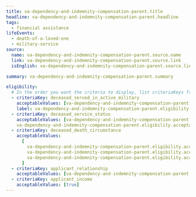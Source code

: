 ```yaml
---
title: va-dependency-and-indemnity-compensation-parent.title
headline: va-dependency-and-indemnity-compensation-parent.headline
tags:
  - financial assistance
lifeEvents:
  - death-of-a-loved-one
  - military-service
source:
  name: va-dependency-and-indemnity-compensation-parent.source.name
  link: va-dependency-and-indemnity-compensation-parent.source.link
  isEnglish: va-dependency-and-indemnity-compensation-parent.source.linkIsEnglish

summary: va-dependency-and-indemnity-compensation-parent.summary

eligibility:
  # In the order you want the criteria to display, list criteriaKeys from the csv here, each followed by a comma-separated list of which values indicate eligibility for that criteria. Wrap individual values in quotes if they have inner commas.
  - criteriaKey: deceased_served_in_active_military
    acceptableValues: [va-dependency-and-indemnity-compensation-parent.eligibility.acceptableValues]
    label: va-dependency-and-indemnity-compensation-parent.eligibility.label
  - criteriaKey: deceased_service_status
    acceptableValues: [va-dependency-and-indemnity-compensation-parent.eligibility.acceptableValues1, 
    va-dependency-and-indemnity-compensation-parent.eligibility.acceptableValues2]
  - criteriaKey: deceased_death_circumstance
    acceptableValues:
      [
        va-dependency-and-indemnity-compensation-parent.eligibility.acceptableValues3,
        va-dependency-and-indemnity-compensation-parent.eligibility.acceptableValues4,
        va-dependency-and-indemnity-compensation-parent.eligibility.acceptableValues5,
      ]
  - criteriaKey: applicant_relationship
    acceptableValues: [va-dependency-and-indemnity-compensation-parent.eligibility.acceptableValues6]
  - criteriaKey: applicant_income
    acceptableValues: [true]
---
```

